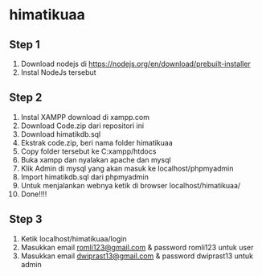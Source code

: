 # himatikuaa

## Step 1
1. Download nodejs di https://nodejs.org/en/download/prebuilt-installer 
2. Instal NodeJs tersebut

## Step 2
1. Instal XAMPP download di xampp.com
2. Download Code.zip dari repositori ini
3. Download himatikdb.sql 
4. Ekstrak code.zip, beri nama folder himatikuaa
5. Copy folder tersebut ke C:xampp/htdocs
6. Buka xampp dan nyalakan apache dan mysql
7. Klik Admin di mysql yang akan masuk ke localhost/phpmyadmin
8. Import himatikdb.sql dari phpmyadmin
9. Untuk menjalankan webnya ketik di browser localhost/himatikuaa/
10. Done!!!!

## Step 3
1. Ketik localhost/himatikuaa/login
2. Masukkan email romli123@gmail.com & password romli123 untuk user
2. Masukkan email dwiprast13@gmail.com & password dwiprast13 untuk admin
